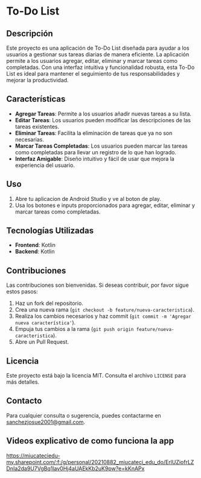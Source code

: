 # To-Do List

## Descripción

Este proyecto es una aplicación de To-Do List diseñada para ayudar a los usuarios a gestionar sus tareas diarias de manera eficiente. La aplicación permite a los usuarios agregar, editar, eliminar y marcar tareas como completadas. Con una interfaz intuitiva y funcionalidad robusta, esta To-Do List es ideal para mantener el seguimiento de tus responsabilidades y mejorar la productividad.

## Características

- **Agregar Tareas**: Permite a los usuarios añadir nuevas tareas a su lista.
- **Editar Tareas**: Los usuarios pueden modificar las descripciones de las tareas existentes.
- **Eliminar Tareas**: Facilita la eliminación de tareas que ya no son necesarias.
- **Marcar Tareas Completadas**: Los usuarios pueden marcar las tareas como completadas para llevar un registro de lo que han logrado.
- **Interfaz Amigable**: Diseño intuitivo y fácil de usar que mejora la experiencia del usuario.

## Uso

1. Abre tu aplicacion de Android Studio y ve al boton de play.
2. Usa los botones e inputs proporcionados para agregar, editar, eliminar y marcar tareas como completadas.

## Tecnologías Utilizadas

- **Frontend**: Kotlin
- **Backend**: Kotlin


## Contribuciones

Las contribuciones son bienvenidas. Si deseas contribuir, por favor sigue estos pasos:

1. Haz un fork del repositorio.
2. Crea una nueva rama (`git checkout -b feature/nueva-caracteristica`).
3. Realiza los cambios necesarios y haz commit (`git commit -m 'Agregar nueva característica'`).
4. Empuja tus cambios a la rama (`git push origin feature/nueva-caracteristica`).
5. Abre un Pull Request.

## Licencia

Este proyecto está bajo la licencia MIT. Consulta el archivo `LICENSE` para más detalles.

## Contacto

Para cualquier consulta o sugerencia, puedes contactarme en [sanchezjosue2001@gmail.com](mailto:sanchezjosue2001@gmail.com).

## Videos explicativo de como funciona la app
https://miucateciedu-my.sharepoint.com/:f:/g/personal/20210882_miucateci_edu_do/ErlUZiofrLZDnIa2da9U7VgBq1lav0Hj4aUAEkKb2uK9pw?e=kKnAPx

